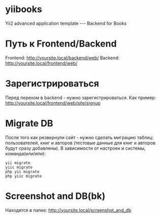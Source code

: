 # yiibooks
Yii2 advanced application template --- Backend for Books

# Путь к Frontend/Backend
Frontend: http://yoursite.local/backend/web/
Backend: http://yoursite.local/frontend/web/

# Зарегистрироваться
Перед перехом в backend - нужно зарегистрироваться. Как пример: http://yoursite.local/frontend/web/site/signup

# Migrate DB
После того как резвернули сайт - нужно сделать миграцию таблиц: пользователей, книг и авторов (тестовые данные для книг и авторов будут сразу добавлены).
В зависимости от настроек и системы, команда(или/или):
```
yii migrate
yiiс migrate
php yii migrate
php yiiс migrate
```

# Screenshot and DB(bk)
Находятся в папке: http://yoursite.local/screenshot_and_db